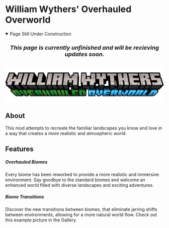 # <b>William Wythers' Overhauled Overworld</b>

<details class="benjiwarning" open="">
<summary>Page Still Under Construction</summary>
<div align="center" style="font-size: large;">
<h5>This page is currently unfinished and will be recieving updates soon.</h5>
</div>
</details>

<p align="center">
<img src="/images/Mod pictures/wwoobanner.png" alt="Item Swapper Banner" width="800">
</p>

## About

This mod attempts to recreate the familiar landscapes you know and love in a way that creates a more realistic and atmospheric world.

## Features

##### Overhauled Biomes

Every biome has been reworked to provide a more realistic and immersive environment. Say goodbye to the standard biomes and welcome an enhanced world filled with diverse landscapes and exciting adventures.

##### Biome Transitions

Discover the new transitions between biomes, that eliminate jarring shifts between environments, allowing for a more natural world flow. Check out this example picture in the Gallery.